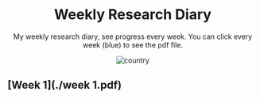 <h1 align="center">Weekly Research Diary</h1>
<div align="center">

My weekly research diary, see progress every week. You can click every week (blue) to see the pdf file.

![country](https://img.shields.io/badge/country-China-red)

</div>


## [Week 1](./week 1.pdf)
